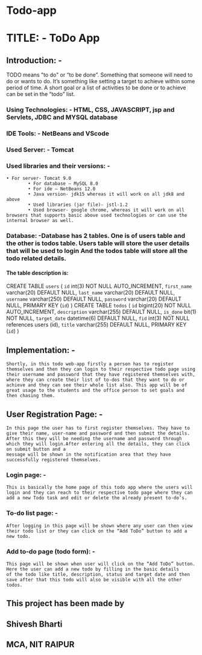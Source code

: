 # Todo-app
# TITLE: - ToDo App
## Introduction: -
TODO means "to do" or “to be done”. Something that someone will need to do or wants to do. It’s something like setting a target to achieve within some period of time. A short goal or a list of activities to be done or to achieve can be set in the “todo” list.

### Using Technologies: - HTML, CSS, JAVASCRIPT, jsp and Servlets, JDBC and MYSQL database
### IDE Tools: - NetBeans and VScode 
### Used Server: - Tomcat 
### Used libraries and their versions: -
  	• For server- Tomcat 9.0
			• For database – MySQL 8.0
			• For ide – NetBeans 12.0
			• Java version- jdk15 whereas it will work on all jdk8 and above
			• Used libraries (jar file)- jstl-1.2
			• Used browser- google chrome, whereas it will work on all browsers that supports basic above used technologies or can use the internal browser as well.
### Database: -Database has 2 tables. One is of users table and the other is todos table. Users table will store the user details that will be used to login And the todos table will store all the todo related details.

#### The table description is:
CREATE TABLE `users` (
`id` int(3) NOT NULL AUTO_INCREMENT,
 `first_name` varchar(20) DEFAULT NULL,
 `last_name` varchar(20) DEFAULT NULL,
 `username` varchar(250) DEFAULT NULL,
 `password` varchar(20) DEFAULT NULL,
 PRIMARY KEY (`id`)
) 
CREATE TABLE `todos` (
 `id` bigint(20) NOT NULL AUTO_INCREMENT,
 `description` varchar(255) DEFAULT NULL,
 `is_done` bit(1) NOT NULL,
 `target_date` datetime(6) DEFAULT NULL,
 `fid` int(3) NOT NULL references users (id),
 `title` varchar(255) DEFAULT NULL,
 PRIMARY KEY (`id`)
) 
## Implementation: -
	Shortly, in this todo web-app firstly a person has to register themselves and then they can login to their respective todo page using 
	their username and password that they have registered themselves with, where they can create their list of to-dos that they want to do or 
	achieve and they can see their whole list also. This app will be of great usage to the students and the office person to set goals and then chasing them. 
  ## User Registration Page: -
	In this page the user has to first register themselves. They have to give their name, user-name and password and then submit the details. 
	After this they will be needing the username and password through which they will login.After entering all the details, they can click on submit button and a 
	message will be shown in the notification area that they have successfully registered themselves. 
  ### Login page: -
 	This is basically the home page of this todo app where the users will login and they can reach to their respective todo page where they can 
 	add a new Todo task and edit or delete the already present to-do’s. 
  ### To-do list page: -
	After logging in this page will be shown where any user can then view 
	their todo list or they can click on the “Add ToDo” button to add a new todo.
  ### Add to-do page (todo form): -
	This page will be shown when user will click on the “Add ToDo” button. Here the user can add a new todo by filling in the basic details 
	of the todo like title, description, status and target date and then save after that this todo will also be visible with all the other todos. 

## This project has been made by 
## Shivesh Bharti
## MCA, NIT RAIPUR
